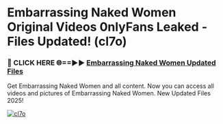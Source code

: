 # Embarrassing Naked Women Original Videos 0nlyFans Leaked - Files Updated! (cl7o)

<h3>🔴 CLICK HERE 🌐==►► <a href="https://tinyurl.com/up5wt9bj" rel="nofollow">Embarrassing Naked Women Updated Files</a></h3>

Get Embarrassing Naked Women and all content. Now you can access all videos and pictures of Embarrassing Naked Women. New Updated Files 2025!

[![cl7o](https://i.imgur.com/ABiUzMV.gif)](https://tinyurl.com/up5wt9bj)
